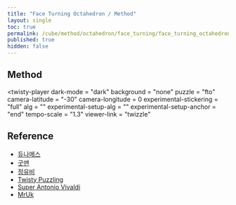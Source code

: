 ```yaml
---
title: "Face Turning Octahedron / Method"
layout: single
toc: true
permalink: /cube/method/octahedron/face_turning/face_turning_octahedron/method
published: true
hidden: false
---
```


<head>
  <base target="_blank">
  <link
    rel   = "stylesheet"
    type  = "text/css"
    href  = "/assets/css/twisty/Octahedron/Face_Turning_Octahedron.css"
  >
  <script
    src   = "https://cdn.cubing.net/js/cubing/twisty"
    type  = "module"
    defer
  ></script>
</head>



## Method

<twisty-player
  dark-mode                 = "dark"
  background                = "none"
  puzzle                    = "fto"
  camera-latitude           = "-30"
  camera-longitude          = 0
  experimental-stickering   = "full"
  alg                       = ""
  experimental-setup-alg    = ""
  experimental-setup-anchor = "end"
  tempo-scale               = "1.3"
  viewer-link               = "twizzle"
></twisty-player>



## Reference

- [듀나메스](https://youtu.be/BqZJcTec904)
- [굿맨](https://youtu.be/7HLGrcSPpZE)
- [정유비](https://youtu.be/Cd3ZGz7_qVU)
- [Twisty Puzzling](https://youtu.be/DnMMTWTeM6s)
- [Super Antonio Vivaldi](https://youtu.be/n_mBSUDLUZw)
- [MrUk](https://youtu.be/huWg-ZfP-KY)